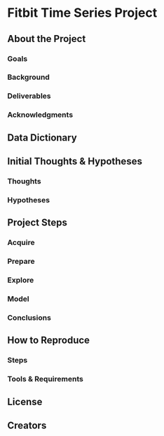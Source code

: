 # Fitbit Time Series Project

## About the Project

### Goals
### Background
### Deliverables
### Acknowledgments
## Data Dictionary

## Initial Thoughts & Hypotheses

### Thoughts
### Hypotheses
## Project Steps

### Acquire
### Prepare
### Explore
### Model
### Conclusions
## How to Reproduce

### Steps
### Tools & Requirements
## License

## Creators

